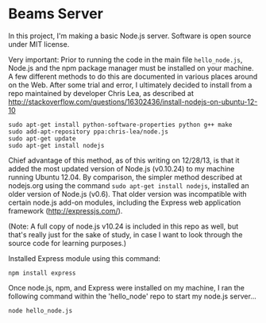 Beams Server
==========================

In this project, I'm making a basic Node.js server. Software is open source under MIT license.

Very important: Prior to running the code in the main file `hello_node.js`, Node.js and the npm package manager must be installed on your machine. A few different methods to do this are documented in various places around on the Web. After some trial and error, I ultimately decided to install from a repo maintained by developer Chris Lea, as described at http://stackoverflow.com/questions/16302436/install-nodejs-on-ubuntu-12-10

	sudo apt-get install python-software-properties python g++ make
	sudo add-apt-repository ppa:chris-lea/node.js
	sudo apt-get update
	sudo apt-get install nodejs

Chief advantage of this method, as of this writing on 12/28/13, is that it added the most updated version of Node.js (v0.10.24) to my machine running Ubuntu 12.04. By comparison, the simpler method described at nodejs.org using the command `sudo apt-get install nodejs`, installed an older version of Node.js (v0.6). That older version was incompatible with certain node.js add-on modules, including the Express web application framework (http://expressjs.com/).

(Note: A full copy of node.js v10.24 is included in this repo as well, but that's really just for the sake of study, in case I want to look through the source code for learning purposes.)

Installed Express module using this command:

`npm install express`

Once node.js, npm, and Express were installed on my machine, I ran the following command within the 'hello_node' repo to start my node.js server...

`node hello_node.js`

